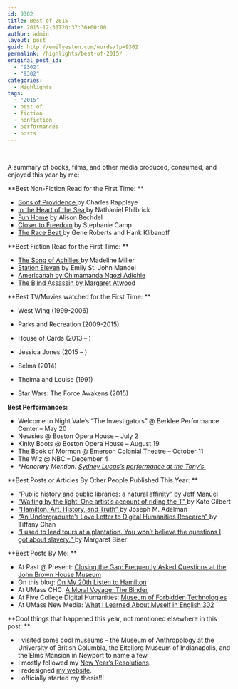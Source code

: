 ```yaml
---
id: 9302
title: Best of 2015
date: 2015-12-31T20:37:36+00:00
author: admin
layout: post
guid: http://emilyesten.com/words/?p=9302
permalink: /highlights/best-of-2015/
original_post_id:
  - "9302"
  - "9302"
categories:
  - Highlights
tags:
  - "2015"
  - best of
  - fiction
  - nonfiction
  - performances
  - posts
---
```

&nbsp;

A summary of books, films, and other media produced, consumed, and enjoyed this year by me:

<!--more-->

**Best Non-Fiction Read for the First Time: **

  * <a href="http://www.amazon.com/gp/product/B000N2HBRU/ref=dp-kindle-redirect?ie=UTF8&btkr=1" target="_blank">Sons of Providence </a>by Charles Rappleye
  * <a href="http://www.amazon.com/Heart-Sea-Tragedy-Whaleship-Essex-ebook/dp/B000OZ0NWQ/ref=sr_1_1?s=books&ie=UTF8&qid=1451592415&sr=1-1&keywords=In+the+Heart+of+the+Sea+by+Nathaniel+Philbrick" target="_blank">In the Heart of the Sea </a>by Nathaniel Philbrick
  * <a href="http://www.amazon.com/Fun-Home-Tragicomic-Alison-Bechdel-ebook/dp/B00DYEC8MC/ref=sr_1_1?s=books&ie=UTF8&qid=1451592437&sr=1-1&keywords=Fun+Home+by+Alison+Bechdel" target="_blank">Fun Home</a> by Alison Bechdel
  * <a href="http://www.amazon.com/Closer-Freedom-Enslaved-Resistance-Plantation/dp/0807855340/ref=sr_1_1?s=books&ie=UTF8&qid=1451592457&sr=1-1&keywords=Closer+to+Freedom+by+Stephanie+Camp" target="_blank">Closer to Freedom</a> by Stephanie Camp
  * <a href="http://www.amazon.com/Race-Beat-Rights-Struggle-Awakening-ebook/dp/B001B35IBQ/ref=sr_1_1?s=books&ie=UTF8&qid=1451592473&sr=1-1&keywords=The+Race+Beat+by+Gene+Roberts+and+Hank+Klibanoff" target="_blank">The Race Beat </a>by Gene Roberts and Hank Klibanoff

**Best Fiction Read for the First Time: **

  * <a href="http://www.amazon.com/Song-Achilles-Madeline-Miller-ebook/dp/B006IE2IO8/ref=sr_1_1?s=books&ie=UTF8&qid=1451592494&sr=1-1&keywords=The+Song+of+Achilles+by+Madeline+Miller" target="_blank">The Song of Achilles </a>by Madeline Miller
  * <a href="http://www.amazon.com/Station-Eleven-Emily-John-Mandel-ebook/dp/B00J1IQUYM/ref=sr_1_1?s=books&ie=UTF8&qid=1451592509&sr=1-1&keywords=Station+Eleven+by+Emily+St.+John+Mandel" target="_blank">Station Eleven</a> by Emily St. John Mandel
  * <a href="http://www.amazon.com/Americanah-Ala-Notable-Books-Adults-ebook/dp/B00A9ET4MC/ref=sr_1_1?s=books&ie=UTF8&qid=1451592523&sr=1-1&keywords=Americanah+by+Chimamanda+Ngozi+Adichie" target="_blank">Americanah by Chimamanda Ngozi Adichie</a>
  * <a href="http://www.amazon.com/Blind-Assassin-Novel-Margaret-Atwood-ebook/dp/B0012D1CYW/ref=sr_1_1?s=books&ie=UTF8&qid=1451592536&sr=1-1&keywords=The+Blind+Assassin+by+Margaret+Atwood" target="_blank">The Blind Assassin by Margaret Atwood</a>

**Best TV/Movies watched for the First Time: **

  * West Wing (1999-2006)
  * Parks and Recreation (2009-2015)
  * House of Cards (2013 &#8211; )
  * Jessica Jones (2015 &#8211; )

  * Selma (2014)
  * Thelma and Louise (1991)
  * Star Wars: The Force Awakens (2015)

**Best Performances:**

  * Welcome to Night Vale&#8217;s &#8220;The Investigators&#8221; @ Berklee Performance Center &#8211; May 20
  * Newsies @ Boston Opera House &#8211; July 2
  * Kinky Boots @ Boston Opera House &#8211; August 19
  * The Book of Mormon @ Emerson Colonial Theatre &#8211; October 11
  * The Wiz @ NBC &#8211; December 4
  * *_Honorary Mention: <a href="https://www.youtube.com/watch?v=pMAuesRJm1E" target="_blank">Sydney Lucas&#8217;s performance at the Tony&#8217;s </a>_

**Best Posts or Articles By Other People Published This Year: **

  * <a href="http://publichistorycommons.org/public-history-and-public-libraries/" target="_blank">&#8220;Public history and public libraries: a natural affinity&#8221; </a>by Jeff Manuel
  * <a href="https://t.co/m6OkoEY2s6" target="_blank">&#8220;Waiting by the light: One artist&#8217;s account of riding the T&#8221; </a>by Kate Gilbert
  * <a href="http://earlyamericanists.com/2015/08/31/hamilton-art-history-and-truth/" target="_blank">&#8220;Hamilton, Art, History, and Truth&#8221; </a>by Joseph M. Adelman
  * <a href="https://www.hastac.org/blogs/tiffany-chan/2015/06/03/undergraduates-love-letter-digital-humanities-research" target="_blank">&#8220;An Undergraduate&#8217;s Love Letter to Digital Humanities Research&#8221; </a>by Tiffany Chan
  * <a href="http://www.vox.com/2015/6/29/8847385/what-i-learned-from-leading-tours-about-slavery-at-a-plantation" target="_blank">&#8220;I used to lead tours at a plantation. You won&#8217;t believe the questions I got about slavery.&#8221; </a>by Margaret Biser

**Best Posts By Me: **

  * At Past @ Present: <a href="https://umasshistory.wordpress.com/2015/09/24/closing-the-gap-frequently-asked-questions-at-the-john-brown-house-museum/" target="_blank">Closing the Gap: Frequently Asked Questions at the John Brown House Museum</a>
  * On this blog: <a href="http://emilyesten.com/words/my-work/on-my-20th-listen-to-hamilton-broadway-early-american-republic/#more-9271" target="_blank">On My 20th Listen to Hamilton</a>
  * At UMass CHC: <a href="https://www.honors.umass.edu/blog/eesten/moral-voyage-binder" target="_blank">A Moral Voyage: The Binder</a>
  * At Five College Digital Humanities: <a href="http://5colldh.org/museum-of-forbidden-technologies/" target="_blank">Museum of Forbidden Technologies</a>
  * At UMass New Media: <a href="http://emilyesten.com/words/english-302/what-i-learned-about-myself-in-english-302/" target="_blank">What I Learned About Myself in English 302</a>

**Cool things that happened this year, not mentioned elsewhere in this post: **

  * I visited some cool museums &#8211; the Museum of Anthropology at the University of British Columbia, the Eiteljorg Museum of Indianapolis, and the Elms Mansion in Newport to name a few.
  * I mostly followed my <a href="http://emilyesten.com/words/my-work/2015-a-year-in-resolutions/" target="_blank">New Year&#8217;s Resolutions</a>.
  * I redesigned <a href="http://www.emilyesten.com" target="_blank">my website</a>.
  * I officially started my thesis!!!